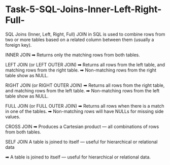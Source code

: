 # Task-5-SQL-Joins-Inner-Left-Right-Full-
SQL Joins (Inner, Left, Right, Full)
JOIN in SQL is used to combine rows from two or more tables based on a related column between them (usually a foreign key).

 INNER JOIN
➡ Returns only the matching rows from both tables.

LEFT JOIN (or LEFT OUTER JOIN)
➡ Returns all rows from the left table, and matching rows from the right table.
➡ Non-matching rows from the right table show as NULL.

RIGHT JOIN (or RIGHT OUTER JOIN)
➡ Returns all rows from the right table, and matching rows from the left table.
➡ Non-matching rows from the left table show as NULL.

FULL JOIN (or FULL OUTER JOIN)
➡ Returns all rows when there is a match in one of the tables.
➡ Non-matching rows will have NULLs for missing side values.

CROSS JOIN
➡ Produces a Cartesian product — all combinations of rows from both tables.


SELF JOIN
A table is joined to itself — useful for hierarchical or relational data


➡ A table is joined to itself — useful for hierarchical or relational data.

